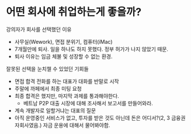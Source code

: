 # 어떤 회사에 취업하는게 좋을까?

강의자가 회사를 선택했던 이유

- 사무실(Wework), 면접 분위기, 컴퓨터(iMac)
- 7개월만에 퇴사. 일을 하나도 하지 못했다. 정부 허가가 나지 않았기 때문.
- 퇴사 이유는 임금 체불 및 성장할 수 없는 환경.



잘못된 선택을 눈치챌 수 있었던 기회들

- 면접 합격 전화를 하는 대표가 대화를 반말로 시작
- 주말에 까페에서 최종 미팅 요청
- 최종 합격은 했지만, 마지막 과제를 통과해야한다.
  - 베트남 P2P 대출 시장에 대해 조사해서 보고서를 만들어와라.
- 계속 개발자로 일할거냐는 대표의 질문
- 아직 운영중인 서비스가 없고, 투자를 받은 것도 아닌데 돈은 어디서?(2, 3 금융권 자회사였음.) 자금 운용에 대해서 물어봐야함. 


